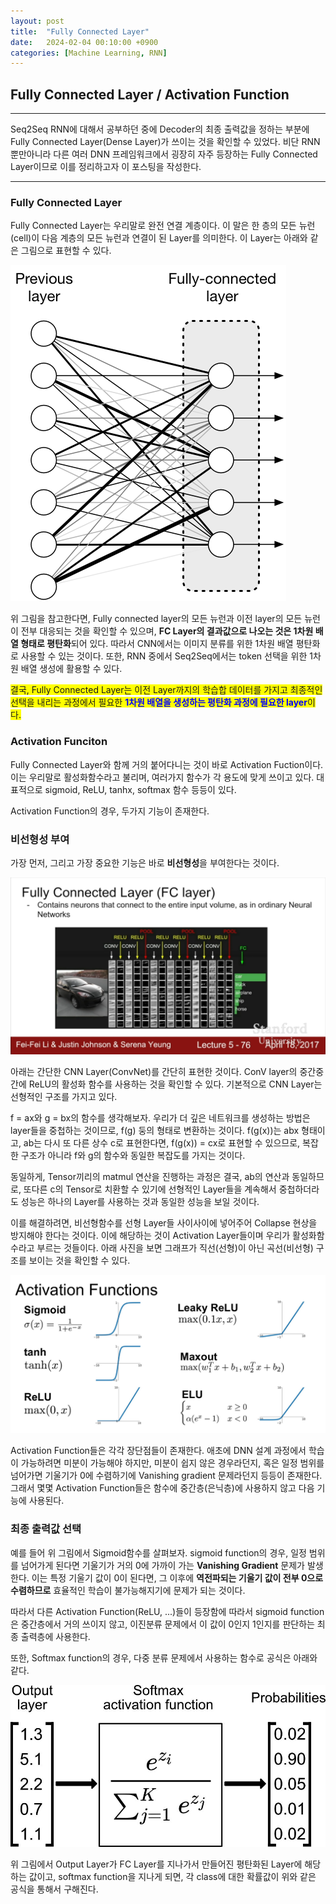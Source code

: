 ```yaml
---
layout: post
title:  "Fully Connected Layer"
date:   2024-02-04 00:10:00 +0900
categories: [Machine Learning, RNN]   
---
```

## **Fully Connected Layer / Activation Function**

****
Seq2Seq RNN에 대해서 공부하던 중에 Decoder의 최종 출력값을 정하는 부분에 Fully Connected Layer(Dense Layer)가 쓰이는 것을 확인할 수 있었다. 비단 RNN 뿐만아니라 다른 여러 DNN 프레임워크에서 굉장히 자주 등장하는 Fully Connected Layer이므로 이를 정리하고자 이 포스팅을 작성한다.
****

### **Fully Connected Layer**

Fully Connected Layer는 우리말로 완전 연결 계층이다. 이 말은 한 층의 모든 뉴런(cell)이 다음 계층의 모든 뉴런과 연결이 된 Layer를 의미한다. 이 Layer는 아래와 같은 그림으로 표현할 수 있다.

![Fully_connected_layer](/assets/img/CNN/Fully_connected_layer/Fully_connecte_layer.png)

위 그림을 참고한다면, Fully connected layer의 모든 뉴런과 이전 layer의 모든 뉴런이 전부 대응되는 것을 확인할 수 있으며, **FC Layer의 결과값으로 나오는 것은 1차원 배열 형태로 평탄화**되어 있다. 따라서 CNN에서는 이미지 분류를 위한 1차원 배열 평탄화로 사용할 수 있는 것이다. 또한, RNN 중에서 Seq2Seq에서는 token 선택을 위한 1차원 배열 생성에 활용할 수 있다.

<span style="background-color: #FFFF00">결국, Fully Connected Layer는 이전 Layer까지의 학습합 데이터를 가지고 최종적인 선택을 내리는 과정에서 필요한 <span style="color:blue">**1차원 배열을 생성하는 평탄화 과정에 필요한 layer**</span>이다.</span>

### **Activation Funciton**

Fully Connected Layer와 함께 거의 붙어다니는 것이 바로 Activation Fuction이다. 이는 우리말로 활성화함수라고 불리며, 여러가지 함수가 각 용도에 맞게 쓰이고 있다. 대표적으로 sigmoid, ReLU, tanhx, softmax 함수 등등이 있다.

Activation Function의 경우, 두가지 기능이 존재한다. 

### **비선형성 부여**

가장 먼저, 그리고 가장 중요한 기능은 바로 **비선형성**을 부여한다는 것이다.

![Activation Function](/assets/img/CS231n/Lecture5/Pool3.png)

아래는 간단한 CNN Layer(ConvNet)를 간단히 표현한 것이다. ConV layer의 중간중간에 ReLU의 활성화 함수를 사용하는 것을 확인할 수 있다. 기본적으로  CNN Layer는 선형적인 구조를 가지고 있다. 

f = ax와 g = bx의 함수를 생각해보자. 우리가 더 깊은 네트워크를 생성하는 방법은 layer들을 중첩하는 것이므로, f(g) 둥의 형태로 변환하는 것이다. f(g(x))는 abx 형태이고, ab는 다시 또 다른 상수 c로 표현한다면, f(g(x)) = cx로 표현할 수 있으므로, 복잡한 구조가 아니라 f와 g의 함수와 동일한 복잡도를 가지는 것이다.

동일하게, Tensor끼리의 matmul 연산을 진행하는 과정은 결국, ab의 연산과 동일하므로, 또다른 c의 Tensor로 치환할 수 있기에 선형적인 Layer들을 계속해서 중첩하더라도 성능은 하나의 Layer를 사용하는 것과 동일한 성능을 보일 것이다.

이를 해결하려면, 비선형함수를 선형 Layer들 사이사이에 넣어주어 Collapse 현상을 방지해야 한다는 것이다. 이에 해당하는 것이 Activation Layer들이며 우리가 활성화함수라고 부르는 것들이다. 아래 사진을 보면 그래프가 직선(선형)이 아닌 곡선(비선형) 구조를 보이는 것을 확인할 수 있다.

![Activation_graph](/assets/img/CNN/Fully_connected_layer/Activation_graph.png)

Activation Function들은 각각 장단점들이 존재한다. 애초에 DNN 설계 과정에서 학습이 가능하려면 미분이 가능해야 하지만, 미분이 쉽지 않은 경우라던지, 혹은 일정 범위를 넘어가면 기울기가 0에 수렴하기에 Vanishing gradient 문제라던지 등등이 존재한다. 그래서 몇몇 Activation Function들은 함수에 중간층(은닉층)에 사용하지 않고 다음 기능에 사용된다.

### **최종 출력값 선택**

예를 들어 위 그림에서 Sigmoid함수를 살펴보자. sigmoid function의 경우, 일정 범위를 넘어가게 된다면 기울기가 거의 0에 가까이 가는 **Vanishing Gradient** 문제가 발생한다. 이는 특정 기울기 값이 0이 된다면, 그 이후에 **역전파되는 기울기 값이 전부 0으로 수렴하므로** 효율적인 학습이 불가능해지기에 문제가 되는 것이다.

따라서 다른 Activation Function(ReLU, ...)들이 등장함에 따라서 sigmoid function은 중간층에서 거의 쓰이지 않고, 이진분류 문제에서 이 값이 0인지 1인지를 판단하는 최종 출력층에 사용한다.

또한, Softmax function의 경우, 다중 분류 문제에서 사용하는 함수로 공식은 아래와 같다.

![softmax](/assets/img/CNN/Fully_connected_layer/Softmax.jpg)

위 그림에서 Output Layer가 FC Layer를 지나가서 만들어진 평탄화된 Layer에 해당하는 값이고, softmax function을 지나게 되면, 각 class에 대한 확률값이 위와 같은 공식을 통해서 구해진다. 